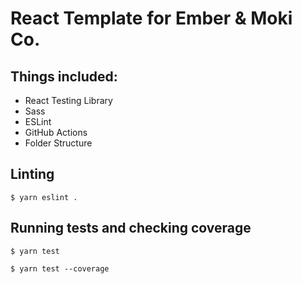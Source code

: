 # React Template for Ember & Moki Co.
  ## Things included:
  - React Testing Library
  - Sass
  - ESLint
  - GitHub Actions
  - Folder Structure

  ## Linting
  ```
  $ yarn eslint .
  ```

  ## Running tests and checking coverage
  ```
  $ yarn test
  ```
  ```
  $ yarn test --coverage
  ```